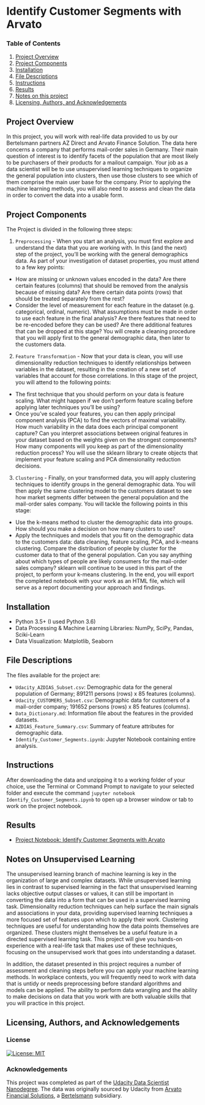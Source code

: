# Identify Customer Segments with Arvato

### Table of Contents

1. [Project Overview](#overview)
2. [Project Components](#components)
3. [Installation](#installation)
4. [File Descriptions](#files)
5. [Instructions](#instructions)
6. [Results](#results)
7. [Notes on this project](#notes)
9. [Licensing, Authors, and Acknowledgements](#licensing)

## Project Overview<a name="overview"></a>

In this project, you will work with real-life data provided to us by our Bertelsmann partners AZ Direct and Arvato Finance Solution. The data here concerns a company that performs mail-order sales in Germany. Their main question of interest is to identify facets of the population that are most likely to be purchasers of their products for a mailout campaign. Your job as a data scientist will be to use unsupervised learning techniques to organize the general population into clusters, then use those clusters to see which of them comprise the main user base for the company. Prior to applying the machine learning methods, you will also need to assess and clean the data in order to convert the data into a usable form.

## Project Components<a name="components"></a>

The Project is divided in the following three steps:

1. `Preprocessing` - 
When you start an analysis, you must first explore and understand the data that you are working with. In this (and the next) step of the project, you’ll be working with the general demographics data. As part of your investigation of dataset properties, you must attend to a few key points:

* How are missing or unknown values encoded in the data? Are there certain features (columns) that should be removed from the analysis because of missing data? Are there certain data points (rows) that should be treated separately from the rest?
* Consider the level of measurement for each feature in the dataset (e.g. categorical, ordinal, numeric). What assumptions must be made in order to use each feature in the final analysis? Are there features that need to be re-encoded before they can be used? Are there additional features that can be dropped at this stage?
You will create a cleaning procedure that you will apply first to the general demographic data, then later to the customers data.

2. `Feature Transformation` - 
Now that your data is clean, you will use dimensionality reduction techniques to identify relationships between variables in the dataset, resulting in the creation of a new set of variables that account for those correlations. In this stage of the project, you will attend to the following points:

* The first technique that you should perform on your data is feature scaling. What might happen if we don’t perform feature scaling before applying later techniques you’ll be using?
* Once you’ve scaled your features, you can then apply principal component analysis (PCA) to find the vectors of maximal variability. How much variability in the data does each principal component capture? Can you interpret associations between original features in your dataset based on the weights given on the strongest components? How many components will you keep as part of the dimensionality reduction process?
You will use the sklearn library to create objects that implement your feature scaling and PCA dimensionality reduction decisions.

3. `Clustering` - 
Finally, on your transformed data, you will apply clustering techniques to identify groups in the general demographic data. You will then apply the same clustering model to the customers dataset to see how market segments differ between the general population and the mail-order sales company. You will tackle the following points in this stage:

* Use the k-means method to cluster the demographic data into groups. How should you make a decision on how many clusters to use?
* Apply the techniques and models that you fit on the demographic data to the customers data: data cleaning, feature scaling, PCA, and k-means clustering. Compare the distribution of people by cluster for the customer data to that of the general population. Can you say anything about which types of people are likely consumers for the mail-order sales company?
sklearn will continue to be used in this part of the project, to perform your k-means clustering. In the end, you will export the completed notebook with your work as an HTML file, which will serve as a report documenting your approach and findings.

## Installation<a name="installation"></a>

* Python 3.5+ (I used Python 3.6)
* Data Processing & Machine Learning Libraries: NumPy, SciPy, Pandas, Sciki-Learn
* Data Visualization: Matplotlib, Seaborn

## File Descriptions<a name="files"></a>

The files available for the project are:

* `Udacity_AZDIAS_Subset.csv`: Demographic data for the general population of Germany; 891211 persons (rows) x 85 features (columns).
* `Udacity_CUSTOMERS_Subset.csv`: Demographic data for customers of a mail-order company; 191652 persons (rows) x 85 features (columns).
* `Data_Dictionary.md`: Information file about the features in the provided datasets.
* `AZDIAS_Feature_Summary.csv`: Summary of feature attributes for demographic data.
* `Identify_Customer_Segments.ipynb`: Jupyter Notebook containing entire analysis.

## Instructions<a name="instructions"></a>
After downloading the data and unzipping it to a working folder of your choice, use the Terminal or Command Prompt to navigate to your selected folder and execute the command ```jupyter notebook Identify_Customer_Segments.ipynb``` to open up a browser window or tab to work on the project notebook.

## Results<a name="results"></a>
* [Project Notebook: Identify Customer Segments with Arvato](https://nbviewer.jupyter.org/github/gauravansal/Identify-Customer-Segments-with-Arvato/blob/master/Identify_Customer_Segments.html)


## Notes on Unsupervised Learning<a name="unsupervised_learning"></a>

The unsupervised learning branch of machine learning is key in the organization of large and complex datasets. While unsupervised learning lies in contrast to supervised learning in the fact that unsupervised learning lacks objective output classes or values, it can still be important in converting the data into a form that can be used in a supervised learning task. Dimensionality reduction techniques can help surface the main signals and associations in your data, providing supervised learning techniques a more focused set of features upon which to apply their work. Clustering techniques are useful for understanding how the data points themselves are organized. These clusters might themselves be a useful feature in a directed supervised learning task. This project will give you hands-on experience with a real-life task that makes use of these techniques, focusing on the unsupervised work that goes into understanding a dataset.

In addition, the dataset presented in this project requires a number of assessment and cleaning steps before you can apply your machine learning methods. In workplace contexts, you will frequently need to work with data that is untidy or needs preprocessing before standard algorithms and models can be applied. The ability to perform data wrangling and the ability to make decisions on data that you work with are both valuable skills that you will practice in this project.


## Licensing, Authors, and Acknowledgements<a name="licensing"></a>

<a name="license"></a>
### License
[![License: MIT](https://img.shields.io/badge/License-MIT-yellow.svg)](https://opensource.org/licenses/MIT)

<a name="acknowledgement"></a>
### Acknowledgements

This project was completed as part of the [Udacity Data Scientist Nanodegree](https://www.udacity.com/course/data-scientist-nanodegree--nd025). The data was originally sourced by Udacity from [Arvato Financial Solutions](https://www.arvato.us/), a [Bertelsmann](https://www.bertelsmann.com/#st-1) subsidiary.